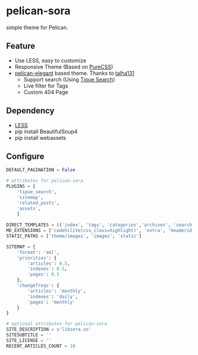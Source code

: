 # pelican-sora

simple theme for Pelican. 

## Feature
* Use LESS, easy to customize
* Responsive Theme (Based on [PureCSS][purecss])
* [pelican-elegant][pelican-elegant] based theme. Thanks to [talha131][talha131]
  * Support search (Using [Tipue Search][tipue])
  * Live filter for Tags
  * Custom 404 Page

## Dependency
* [LESS](http://lesscss.org)
* pip install BeautifulSoup4
* pip install webassets

## Configure
```python
DEFAULT_PAGINATION = False

# attributes for pelican-sora
PLUGINS = [
	'tipue_search',
	'sitemap',
	'related_posts',
    'assets',
    ]
	
DIRECT_TEMPLATES = (('index', 'tags', 'categories','archives', 'search', '404'))
MD_EXTENSIONS = ['codehilite(css_class=highlight)', 'extra', 'headerid']
STATIC_PATHS = ['theme/images', 'images', 'static']

SITEMAP = {
    'format': 'xml',
    'priorities': {
        'articles': 0.5,
        'indexes': 0.5,
        'pages': 0.5
    },
    'changefreqs': {
        'articles': 'monthly',
        'indexes': 'daily',
        'pages': 'monthly'
    }
}

# optional attributes for pelican-sora
SITE_DESCRIPTION = u'libsora.so'
SITESUBTITLE = ''
SITE_LICENSE = ''
RECENT_ARTICLES_COUNT = 10
```

[purecss]: http://purecss.io/
[talha131]: https://github.com/talha131
[pelican-elegant]: http://oncrashreboot.com/elegant-best-pelican-theme-features
[tipue]: http://www.tipue.com/search/
